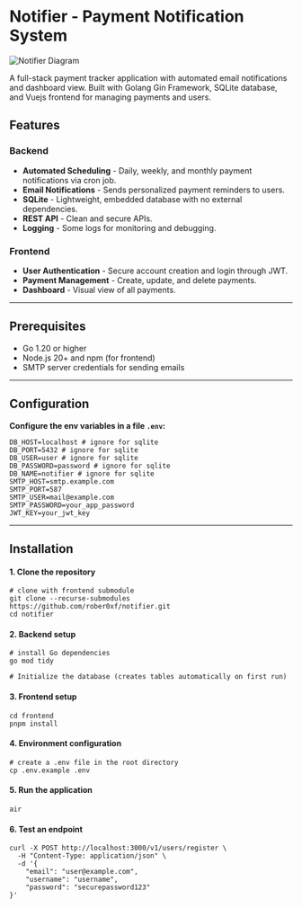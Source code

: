 # Notifier - Payment Notification System

![Notifier Diagram](./frontend/public/bimage.png)

A full-stack payment tracker application with automated email notifications and dashboard view. Built with Golang Gin Framework, SQLite database, and Vuejs frontend for managing payments and users.

## Features

### Backend
- **Automated Scheduling** - Daily, weekly, and monthly payment notifications via cron job.
- **Email Notifications** - Sends personalized payment reminders to users.
- **SQLite** - Lightweight, embedded database with no external dependencies.
- **REST API** - Clean and secure APIs.
- **Logging** - Some logs for monitoring and debugging.

### Frontend
- **User Authentication** - Secure account creation and login through JWT.
- **Payment Management** - Create, update, and delete payments.
- **Dashboard** - Visual view of all payments.

---
## Prerequisites

- Go 1.20 or higher
- Node.js 20+ and npm (for frontend)
- SMTP server credentials for sending emails

---
## Configuration
**Configure the env variables in a file `.env`:**
    
    DB_HOST=localhost # ignore for sqlite
    DB_PORT=5432 # ignore for sqlite
    DB_USER=user # ignore for sqlite
    DB_PASSWORD=password # ignore for sqlite
    DB_NAME=notifier # ignore for sqlite
    SMTP_HOST=smtp.example.com
    SMTP_PORT=587
    SMTP_USER=mail@example.com
    SMTP_PASSWORD=your_app_password
    JWT_KEY=your_jwt_key

---
## Installation

#### 1. Clone the repository
```
# clone with frontend submodule
git clone --recurse-submodules https://github.com/rober0xf/notifier.git
cd notifier
```

#### 2. Backend setup
```
# install Go dependencies
go mod tidy

# Initialize the database (creates tables automatically on first run)
```
#### 3. Frontend setup
```
cd frontend
pnpm install
```
#### 4. Environment configuration
```
# create a .env file in the root directory
cp .env.example .env
```
#### 5. Run the application
```
air
```
#### 6. Test an endpoint
```
curl -X POST http://localhost:3000/v1/users/register \
  -H "Content-Type: application/json" \
  -d '{
    "email": "user@example.com",
    "username": "username",
    "password": "securepassword123"
}'
```
